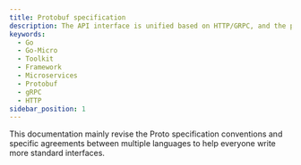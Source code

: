 ```yaml
---
title: Protobuf specification
description: The API interface is unified based on HTTP/GRPC, and the protocol is defined through Protobuf, including complete Request/Reply, and corresponding interface error codes (Errors)
keywords:
  - Go
  - Go-Micro
  - Toolkit
  - Framework
  - Microservices
  - Protobuf
  - gRPC
  - HTTP
sidebar_position: 1
---
```


This documentation mainly revise the Proto specification conventions and specific agreements between multiple languages to help everyone write more standard interfaces.
